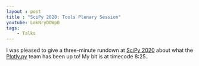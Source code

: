 ```yaml
---
layout : post
title : "SciPy 2020: Tools Plenary Session"
youtube: LokNryDOWp0
tags:
    - Talks
---
```


I was pleased to give a three-minute rundown at [SciPy 2020](https://www.scipy2020.scipy.org/) about what the [Plotly.py](https://plotly.com/python) team has been up to! My bit is at timecode 8:25.

<!-- more -->
